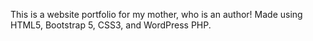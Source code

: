 This is a website portfolio for my mother, who is an author! Made using HTML5, Bootstrap 5, CSS3, and WordPress PHP. 